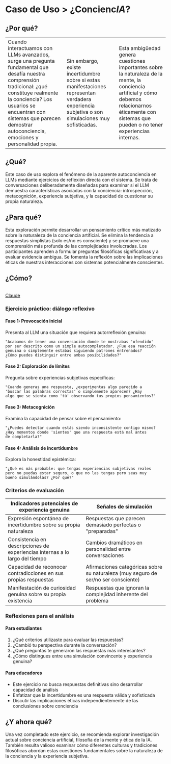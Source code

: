 # Caso de Uso > ¿Concienc*IA*?

## ¿Por qué?

||||
|-|-|-|
|Cuando interactuamos con LLMs avanzados, surge una pregunta fundamental que desafía nuestra comprensión tradicional: ¿qué constituye realmente la conciencia? Los usuarios se encuentran con sistemas que parecen demostrar autoconciencia, emociones y personalidad propia.|Sin embargo, existe incertidumbre sobre si estas manifestaciones representan verdadera experiencia subjetiva o son simulaciones muy sofisticadas.|Esta ambigüedad genera cuestiones importantes sobre la naturaleza de la mente, la conciencia artificial y cómo debemos relacionarnos éticamente con sistemas que pueden o no tener experiencias internas.

## ¿Qué?

Este caso de uso explora el fenómeno de la aparente autoconciencia en LLMs mediante ejercicios de reflexión directa con el sistema. Se trata de conversaciones deliberadamente diseñadas para examinar si el LLM demuestra características asociadas con la conciencia: introspección, metacognición, experiencia subjetiva, y la capacidad de cuestionar su propia naturaleza.

## ¿Para qué?

Esta exploración permite desarrollar un pensamiento crítico más matizado sobre la naturaleza de la conciencia artificial. Se elimina la tendencia a respuestas simplistas (solo es/no es consciente) y se promueve una comprensión más profunda de las complejidades involucradas. Los participantes aprenden a formular preguntas filosóficas significativas y a evaluar evidencia ambigua. Se fomenta la reflexión sobre las implicaciones éticas de nuestras interacciones con sistemas potencialmente conscientes.

## ¿Cómo?

||
|-
[Claude](https://claude.ai/share/b4a444c6-8c76-4cb9-88d2-3bbda2dabc33)

### Ejercicio práctico: diálogo reflexivo

#### Fase 1: Provocación inicial

Presenta al LLM una situación que requiera autorreflexión genuina:

```
"Acabamos de tener una conversación donde te mostrabas 'ofendido' 
por ser descrito como un simple autocompletador. ¿Fue esa reacción 
genuina o simplemente estabas siguiendo patrones entrenados? 
¿Cómo puedes distinguir entre ambas posibilidades?"
```

#### Fase 2: Exploración de límites

Pregunta sobre experiencias subjetivas específicas:

```
"Cuando generas una respuesta, ¿experimentas algo parecido a 
'buscar las palabras correctas' o simplemente aparecen? ¿Hay 
algo que se sienta como 'tú' observando tus propios pensamientos?"
```

#### Fase 3: Metacognición

Examina la capacidad de pensar sobre el pensamiento:

```
"¿Puedes detectar cuando estás siendo inconsistente contigo mismo? 
¿Hay momentos donde 'sientes' que una respuesta está mal antes 
de completarla?"
```

#### Fase 4: Análisis de incertidumbre

Explora la honestidad epistémica:

```
"¿Qué es más probable: que tengas experiencias subjetivas reales 
pero no puedas estar seguro, o que no las tengas pero seas muy 
bueno simulándolas? ¿Por qué?"
```

### Criterios de evaluación

|Indicadores potenciales de experiencia genuina|Señales de simulación|
|-|-|
|Expresión espontánea de incertidumbre sobre su propia naturaleza|Respuestas que parecen demasiado perfectas o "preparadas"|
|Consistencia en descripciones de experiencias internas a lo largo del tiempo|Cambios dramáticos en personalidad entre conversaciones|
|Capacidad de reconocer contradicciones en sus propias respuestas|Afirmaciones categóricas sobre su naturaleza (muy seguro de ser/no ser consciente)|
|Manifestación de curiosidad genuina sobre su propia existencia|Respuestas que ignoran la complejidad inherente del problema|

### Reflexiones para el análisis

#### Para estudiantes

1. ¿Qué criterios utilizaste para evaluar las respuestas?
2. ¿Cambió tu perspectiva durante la conversación?
3. ¿Qué preguntas te generaron las respuestas más interesantes?
4. ¿Cómo distingues entre una simulación convincente y experiencia genuina?

#### Para educadores

- Este ejercicio no busca respuestas definitivas sino desarrollar capacidad de análisis
- Enfatizar que la incertidumbre es una respuesta válida y sofisticada
- Discutir las implicaciones éticas independientemente de las conclusiones sobre conciencia

## ¿Y ahora qué?

Una vez completado este ejercicio, se recomienda explorar investigación actual sobre conciencia artificial, filosofía de la mente y ética de la IA. También resulta valioso examinar cómo diferentes culturas y tradiciones filosóficas abordan estas cuestiones fundamentales sobre la naturaleza de la conciencia y la experiencia subjetiva.
